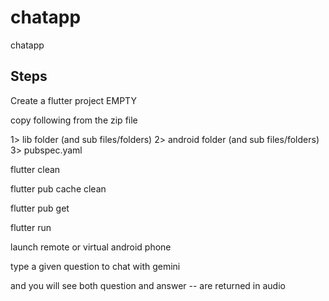 # chatapp

chatapp

## Steps

Create a flutter project EMPTY

copy following from the zip file

1> lib folder (and sub files/folders)
2> android folder (and sub files/folders)
3> pubspec.yaml

flutter clean

flutter pub cache clean

flutter pub get

flutter run



launch remote or virtual android phone

type a given question to chat with gemini 

and you will see both question and answer -- are returned in audio

